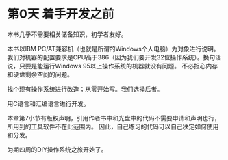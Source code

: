 # 第0天 着手开发之前

本书几乎不需要相关储备知识，初学者友好。

本书以IBM PC/AT兼容机（也就是所谓的Windows个人电脑）为对象进行说明。
我们对机器的配置要求是CPU高于386（因为我们要开发32位操作系统）。换句话说，只要是能运行Windows 95以上操作系统的机器就没有问题。
不必担心内存和硬盘剩余空间的问题。



找个现有操作系统进行改造；从零开始写。我们选择后者。

用C语言和汇编语言进行开发。

本章第7小节有版权声明，引用作者书中和光盘中的代码不需要申请和声明也行，所用到的工具软件不在此范围内。
因此，自己练习的代码可以自己决定如何使用和分发。

为期四周的DIY操作系统之旅开始了。

